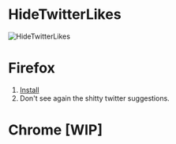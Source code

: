 # HideTwitterLikes

![HideTwitterLikes](https://raw.githubusercontent.com/pagoru/HideTwitterLikes/master/logo_x196.png)

# Firefox
1. [Install](https://github.com/pagoru/HideTwitterLikes/releases/download/1.0.0/hidetwitterlikes-1.0.0-an.fx.xpi)
3. Don't see again the shitty twitter suggestions.

# Chrome [WIP]
